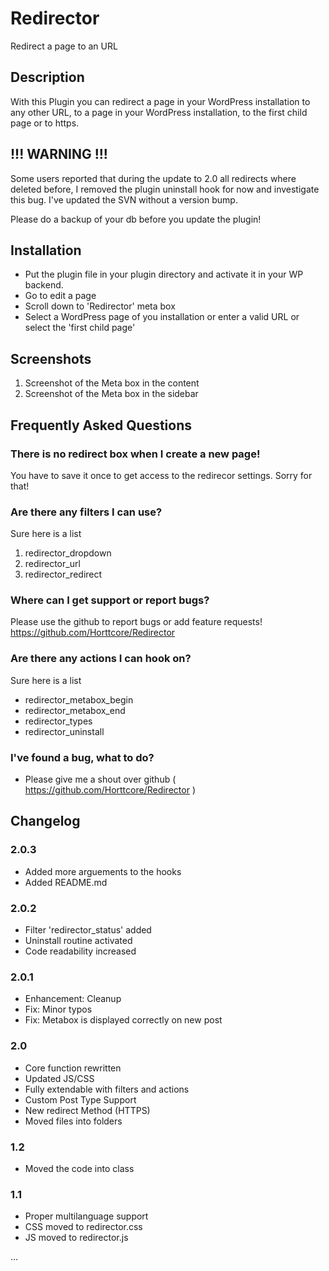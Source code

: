 # Redirector

Redirect a page to an URL

## Description

With this Plugin you can redirect a page in your WordPress installation to any other URL, to a page in your WordPress installation, to the first child page or to https.

## !!! WARNING !!! ##

Some users reported that during the update to 2.0 all redirects where deleted before,
I removed the plugin uninstall hook for now and investigate this bug. I've updated the SVN without a version bump.

Please do a backup of your db before you update the plugin!

## Installation

* Put the plugin file in your plugin directory and activate it in your WP backend.
* Go to edit a page
* Scroll down to 'Redirector' meta box
* Select a WordPress page of you installation or enter a valid URL or select the 'first child page'

## Screenshots

1. Screenshot of the Meta box in the content
2. Screenshot of the Meta box in the sidebar

## Frequently Asked Questions

### There is no redirect box when I create a new page!

You have to save it once to get access to the redirecor settings. Sorry for that!

### Are there any filters I can use?

Sure here is a list

1. redirector_dropdown
1. redirector_url
1. redirector_redirect

### Where can I get support or report bugs?

Please use the github to report bugs or add feature requests!
https://github.com/Horttcore/Redirector

### Are there any actions I can hook on?

Sure here is a list

* redirector_metabox_begin
* redirector_metabox_end
* redirector_types
* redirector_uninstall

### I've found a bug, what to do?

* Please give me a shout over github ( https://github.com/Horttcore/Redirector )

## Changelog

### 2.0.3

* Added more arguements to the hooks
* Added README.md

### 2.0.2

* Filter 'redirector_status' added
* Uninstall routine activated
* Code readability increased

### 2.0.1

* Enhancement: Cleanup
* Fix: Minor typos
* Fix: Metabox is displayed correctly on new post

### 2.0

* Core function rewritten
* Updated JS/CSS
* Fully extendable with filters and actions
* Custom Post Type Support
* New redirect Method (HTTPS)
* Moved files into folders

### 1.2

* Moved the code into class

### 1.1

* Proper multilanguage support
* CSS moved to redirector.css
* JS moved to redirector.js

…
